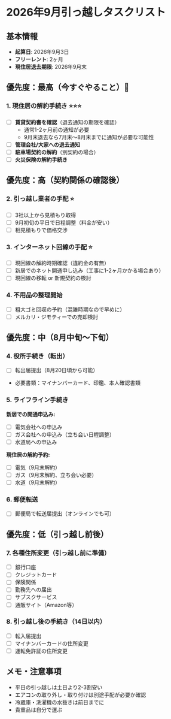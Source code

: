 # 2026年9月引っ越しタスクリスト

## 基本情報
- **起算日**: 2026年9月3日
- **フリーレント**: 2ヶ月
- **現住居退去期限**: 2026年9月末

## 優先度：最高（今すぐやること）🔴

### 1. 現住居の解約手続き ⭐️⭐️⭐️
- [ ] **賃貸契約書を確認**（退去通知の期限を確認）
  - 通常1-2ヶ月前の通知が必要
  - 9月末退去なら7月末〜8月末までに通知が必要な可能性
- [ ] **管理会社/大家への退去通知**
- [ ] **駐車場契約の解約**（別契約の場合）
- [ ] **火災保険の解約手続き**

## 優先度：高（契約関係の確認後）

### 2. 引っ越し業者の手配 ⭐️
- [ ] 3社以上から見積もり取得
- [ ] 9月初旬の平日で日程調整（料金が安い）
- [ ] 相見積もりで価格交渉

### 3. インターネット回線の手配 ⭐️
- [ ] 現回線の解約時期確認（違約金の有無）
- [ ] 新居でのネット開通申し込み（工事に1-2ヶ月かかる場合あり）
- [ ] 現回線の移転 or 新規契約の検討

### 4. 不用品の整理開始
- [ ] 粗大ゴミ回収の予約（混雑時期なので早めに）
- [ ] メルカリ・ジモティーでの売却検討

## 優先度：中（8月中旬〜下旬）

### 4. 役所手続き（転出）
- [ ] 転出届提出（8月20日頃から可能）
- 必要書類：マイナンバーカード、印鑑、本人確認書類

### 5. ライフライン手続き
**新居での開通申込み:**
- [ ] 電気会社への申込み
- [ ] ガス会社への申込み（立ち会い日程調整）
- [ ] 水道局への申込み

**現住居の解約予約:**
- [ ] 電気（9月末解約）
- [ ] ガス（9月末解約、立ち会い必要）
- [ ] 水道（9月末解約）

### 6. 郵便転送
- [ ] 郵便局で転送届提出（オンラインでも可）

## 優先度：低（引っ越し前後）

### 7. 各種住所変更（引っ越し前に準備）
- [ ] 銀行口座
- [ ] クレジットカード
- [ ] 保険関係
- [ ] 勤務先への届出
- [ ] サブスクサービス
- [ ] 通販サイト（Amazon等）

### 8. 引っ越し後の手続き（14日以内）
- [ ] 転入届提出
- [ ] マイナンバーカードの住所変更
- [ ] 運転免許証の住所変更

## メモ・注意事項
- 平日の引っ越しは土日より2-3割安い
- エアコンの取り外し・取り付けは別途手配が必要か確認
- 冷蔵庫・洗濯機の水抜きは前日までに
- 貴重品は自分で運ぶ